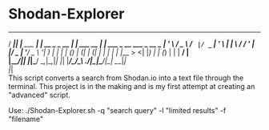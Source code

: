 # Shodan-Explorer
 ____  _               _               _____            _                     
/ ___|| |__   ___   __| | __ _ _ __   | ____|_  ___ __ | | ___  _ __ ___ _ __ 
\___ \| '_ \ / _ \ / _` |/ _` | '_ \  |  _| \ \/ / '_ \| |/ _ \| '__/ _ \ '__|
 ___) | | | | (_) | (_| | (_| | | | | | |___ >  <| |_) | | (_) | | |  __/ |   
|____/|_| |_|\___/ \__,_|\__,_|_| |_| |_____/_/\_\ .__/|_|\___/|_|  \___|_|   
                                                 |_|                          
This script converts a search from Shodan.io into a text file through the terminal. This project is in the making and is my first attempt at creating an "advanced" script.

Use: ./Shodan-Explorer.sh -q "search query" -l "limited results" -f "filename"
